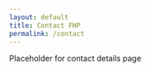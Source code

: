 ```yaml
---
layout: default
title: Contact FHP
permalink: /contact
---
```

<p>Placeholder for contact details page</p>